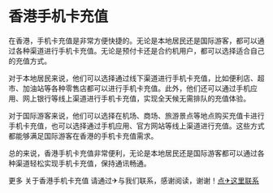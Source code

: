 # 香港手机卡充值

在香港，手机卡充值是非常方便快捷的。无论是本地居民还是国际游客，都可以通过各种渠道进行手机卡充值。无论是预付卡还是合约机用户，都可以选择适合自己的充值方式。

对于本地居民来说，他们可以选择通过线下渠道进行手机卡充值，比如便利店、超市、加油站等各种零售店都可以进行手机卡充值。此外，他们还可以通过手机应用、网上银行等线上渠道进行手机卡充值，实现全天候无需排队的充值体验。

对于国际游客来说，他们可以选择在机场、商场、旅游景点等地点购买充值卡进行手机卡充值，也可以选择通过手机应用、官方网站等线上渠道进行充值。这些方式都能够满足国际游客在香港的手机卡充值需求。

总的来说，香港手机卡充值非常便利，无论是本地居民还是国际游客都可以通过各种渠道轻松实现手机卡充值，保持通讯畅通。

更多 关于香港手机卡充值 请通过✈与我们联系，感谢阅读，谢谢！[点✈这里联系](https://ww.k02.cc)